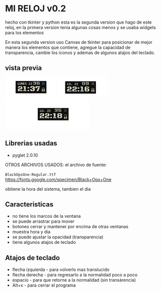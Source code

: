 # MI RELOJ v0.2
hecho con tkinter y python esta es la segunda version que hago de este reloj, en la primera version tenia algunas cosas menos y se usaba widgets para los elementos

En esta segunda version uso Canvas de tkinter para posicionar de mejor manera los elementos que contiene, agregue la capacidad de transparencia, cambie los iconos y ademas de algunos atajos del teclado.
## vista previa
![](para_md/reloj_01.gif)
![](para_md/reloj_02.gif)
![](para_md/reloj_03.gif)
## Librerias usadas
 * pyglet     2.0.10
 
OTROS ARCHIVOS USADOS: el archivo de fuente:

`BlackOpsOne-Regular.ttf`
https://fonts.google.com/specimen/Black+Ops+One

obtiene la hora del sistema, tambien el dia
## Caracteristicas
* no tiene los marcos de la ventana
* se puede arrastrar para mover
* botones cerrar y mantener por encima de otras ventanas
* muestra hora y dia
* se puede ajustar la opacidad (transparencia)
* tiene algunos atajos de teclado

## Atajos de teclado
* flecha izquierda  -  para volverlo mas translucido
* flecha derecha  -  para regresarlo a la normalidad poco a poco
* espacio  -  para que retorne a la normalidad (sin transàrencia)
* Alt+x  -  para cerrar el programa